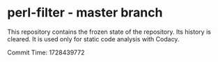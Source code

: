 # perl-filter - master branch

This repository contains the frozen state of the repository.
Its history is cleared. It is used only for static code
analysis with Codacy.

Commit Time: 1728439772